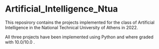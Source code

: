 # Artificial_Intelligence_Ntua

This reposirory contains the projects implemented for the class of Artificial Intelligence in the National Technical University of Athens in 2022.

All three projects have been implemented using Python and where graded with 10.0/10.0 .
